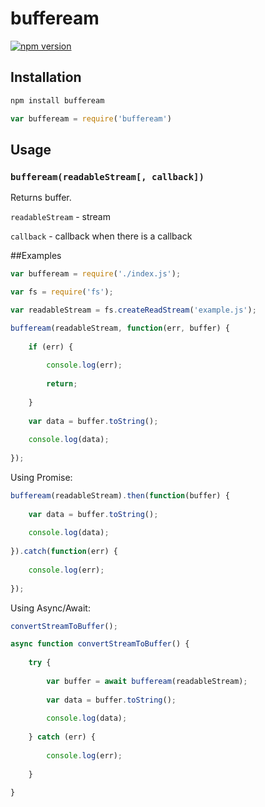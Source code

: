 # buffeream

[![npm version](https://badge.fury.io/js/buffeream.svg)](https://badge.fury.io/js/buffeream)

## Installation

```js
npm install buffeream
```

```js
var buffeream = require('buffeream')
```

## Usage

### `buffeream(readableStream[, callback])`

Returns buffer.

`readableStream` - stream

`callback` - callback when there is a callback

##Examples

```js
var buffeream = require('./index.js');

var fs = require('fs');

var readableStream = fs.createReadStream('example.js');

buffeream(readableStream, function(err, buffer) {
	
	if (err) {
		
		console.log(err);
		
		return;
		
	}
	
	var data = buffer.toString();
	
	console.log(data);
	
});
```

Using Promise:
```js
buffeream(readableStream).then(function(buffer) {
	
	var data = buffer.toString();
	
	console.log(data);
	
}).catch(function(err) {
	
	console.log(err);
	
});
```

Using Async/Await:
```js
convertStreamToBuffer();

async function convertStreamToBuffer() {
	
	try {
		
		var buffer = await buffeream(readableStream);
		
		var data = buffer.toString();
		
		console.log(data);
		
	} catch (err) {
		
		console.log(err);
		
	}
	
}
```
